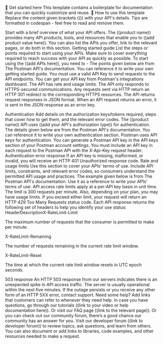 📄 Get started here
This template contains a boilerplate for documentation that you can quickly customize and reuse.
🔖 How to use this template
Replace the content given brackets (()) with your API's details.
Tips are formatted in codespan - feel free to read and remove them.




Start with a brief overview of what your API offers.
The ((product name)) provides many API products, tools, and resources that enable you to ((add product value here)).
You can also list the APIs you offer, link to the relevant pages, or do both in this section.
Getting started guide
List the steps or points required to start using your APIs. Make sure to cover everything required to reach success with your API as quickly as possible.
To start using the ((add APIs here)), you need to -
The points given below are from The Postman API's documentation. You can reference it to write your own getting started guide.
You must use a valid API Key to send requests to the API endpoints. You can get your API key from Postman's integrations dashboard.
The API has rate and usage limits.
The API only responds to HTTPS-secured communications. Any requests sent via HTTP return an HTTP 301 redirect to the corresponding HTTPS resources.
The API returns request responses in JSON format. When an API request returns an error, it is sent in the JSON response as an error key.

Authentication
Add details on the authorization keys/tokens required, steps that cover how to get them, and the relevant error codes.
The ((product name)) API uses ((add your API's authorization type)) for authentication.
The details given below are from the Postman API's documentation. You can reference it to write your own authentication section.
Postman uses API keys for authentication. You can generate a Postman API key in the API keys section of your Postman account settings.
You must include an API key in each request to the Postman API with the X-Api-Key request header.
Authentication error response
If an API key is missing, malformed, or invalid, you will receive an HTTP 401 Unauthorized response code.
Rate and usage limits
Use this section to cover your APIs' terms of use. Include API limits, constraints, and relevant error codes, so consumers understand the permitted API usage and practices.
The example given below is from The Postman API's documentation. Use it as a reference to write your APIs' terms of use.
API access rate limits apply at a per-API key basis in unit time. The limit is 300 requests per minute. Also, depending on your plan, you may have usage limits. If you exceed either limit, your request will return an HTTP 429 Too Many Requests status code.
Each API response returns the following set of headers to help you identify your use status:
HeaderDescriptionX-RateLimit-Limit





The maximum number of requests that the consumer is permitted to make per minute.





X-RateLimit-Remaining





The number of requests remaining in the current rate limit window.





X-RateLimit-Reset





The time at which the current rate limit window resets in UTC epoch seconds.






503 response
An HTTP 503 response from our servers indicates there is an unexpected spike in API access traffic. The server is usually operational within the next five minutes. If the outage persists or you receive any other form of an HTTP 5XX error, contact support.
Need some help?
Add links that customers can refer to whenever they need help.
In case you have questions, go through our tutorials ((link to your video or help documentation here)). Or visit our FAQ page ((link to the relevant page)).
Or you can check out our community forum, there’s a good chance our community has an answer for you. Visit our developer forum ((link to developer forum)) to review topics, ask questions, and learn from others.
You can also document or add links to libraries, code examples, and other resources needed to make a request.


